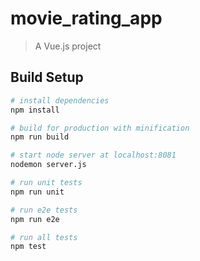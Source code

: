 # movie_rating_app

> A Vue.js project

## Build Setup

``` bash
# install dependencies
npm install

# build for production with minification
npm run build

# start node server at localhost:8081
nodemon server.js

# run unit tests
npm run unit

# run e2e tests
npm run e2e

# run all tests
npm test
```